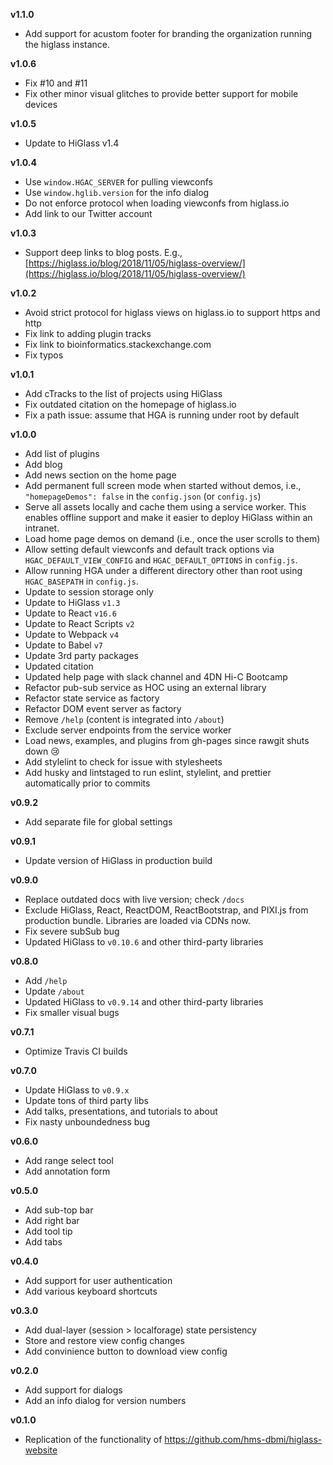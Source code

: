 **v1.1.0**

- Add support for acustom footer for branding the organization running the higlass instance.

**v1.0.6**

- Fix #10 and #11
- Fix other minor visual glitches to provide better support for mobile devices

**v1.0.5**

- Update to HiGlass v1.4

**v1.0.4**

- Use `window.HGAC_SERVER` for pulling viewconfs
- Use `window.hglib.version` for the info dialog
- Do not enforce protocol when loading viewconfs from higlass.io
- Add link to our Twitter account

**v1.0.3**

- Support deep links to blog posts. E.g., [https://higlass.io/blog/2018/11/05/higlass-overview/](https://higlass.io/blog/2018/11/05/higlass-overview/)

**v1.0.2**

- Avoid strict protocol for higlass views on higlass.io to support https and http
- Fix link to adding plugin tracks
- Fix link to bioinformatics.stackexchange.com
- Fix typos

**v1.0.1**

- Add cTracks to the list of projects using HiGlass
- Fix outdated citation on the homepage of higlass.io
- Fix a path issue: assume that HGA is running under root by default

**v1.0.0**

- Add list of plugins
- Add blog
- Add news section on the home page
- Add permanent full screen mode when started without demos, i.e., `"homepageDemos": false` in the `config.json` (or `config.js`)
- Serve all assets locally and cache them using a service worker. This enables offline support and make it easier to deploy HiGlass within an intranet.
- Load home page demos on demand (i.e., once the user scrolls to them)
- Allow setting default viewconfs and default track options via `HGAC_DEFAULT_VIEW_CONFIG` and `HGAC_DEFAULT_OPTIONS` in `config.js`.
- Allow running HGA under a different directory other than root using `HGAC_BASEPATH` in `config.js`.
- Update to session storage only
- Update to HiGlass `v1.3`
- Update to React `v16.6`
- Update to React Scripts `v2`
- Update to Webpack `v4`
- Update to Babel `v7`
- Update 3rd party packages
- Updated citation
- Updated help page with slack channel and 4DN Hi-C Bootcamp
- Refactor pub-sub service as HOC using an external library
- Refactor state service as factory
- Refactor DOM event server as factory
- Remove `/help` (content is integrated into `/about`)
- Exclude server endpoints from the service worker
- Load news, examples, and plugins from gh-pages since rawgit shuts down 😢
- Add stylelint to check for issue with stylesheets
- Add husky and lintstaged to run eslint, stylelint, and prettier automatically prior to commits

**v0.9.2**

- Add separate file for global settings

**v0.9.1**

- Update version of HiGlass in production build

**v0.9.0**

- Replace outdated docs with live version; check `/docs`
- Exclude HiGlass, React, ReactDOM, ReactBootstrap, and PIXI.js from production bundle. Libraries are loaded via CDNs now.
- Fix severe subSub bug
- Updated HiGlass to `v0.10.6` and other third-party libraries

**v0.8.0**

- Add `/help`
- Update `/about`
- Updated HiGlass to `v0.9.14` and other third-party libraries
- Fix smaller visual bugs

**v0.7.1**

- Optimize Travis CI builds

**v0.7.0**

- Update HiGlass to `v0.9.x`
- Update tons of third party libs
- Add talks, presentations, and tutorials to about
- Fix nasty unboundedness bug

**v0.6.0**

- Add range select tool
- Add annotation form

**v0.5.0**

- Add sub-top bar
- Add right bar
- Add tool tip
- Add tabs

**v0.4.0**

- Add support for user authentication
- Add various keyboard shortcuts

**v0.3.0**

- Add dual-layer (session > localforage) state persistency
- Store and restore view config changes
- Add convinience button to download view config

**v0.2.0**

- Add support for dialogs
- Add an info dialog for version numbers

**v0.1.0**

- Replication of the functionality of https://github.com/hms-dbmi/higlass-website

